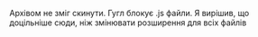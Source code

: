 Архівом не зміг скинути. Гугл блокує .js файли. Я вирішив, що доцільніше сюди, ніж змінювати розширення для всіх файлів
